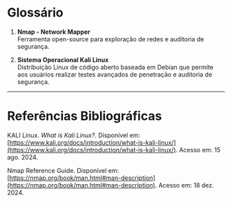 # Glossário

1. **Nmap - Network Mapper**  
   Ferramenta open-source para exploração de redes e auditoria de segurança.

2. **Sistema Operacional Kali Linux**  
   Distribuição Linux de código aberto baseada em Debian que permite aos usuários realizar testes avançados de penetração e auditoria de segurança.

---

# Referências Bibliográficas

KALI Linux. *What is Kali Linux?*. Disponível em: [https://www.kali.org/docs/introduction/what-is-kali-linux/](https://www.kali.org/docs/introduction/what-is-kali-linux/). Acesso em: 15 ago. 2024.

Nmap Reference Guide. Disponível em: [https://nmap.org/book/man.html#man-description](https://nmap.org/book/man.html#man-description). Acesso em: 18 dez. 2024.
